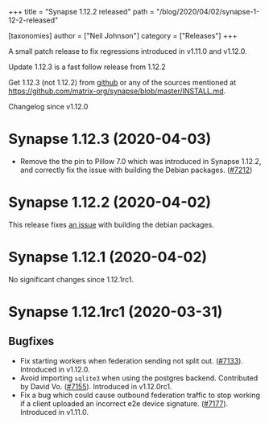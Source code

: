 +++
title = "Synapse 1.12.2 released"
path = "/blog/2020/04/02/synapse-1-12-2-released"

[taxonomies]
author = ["Neil Johnson"]
category = ["Releases"]
+++

A small patch release to fix regressions introduced in v1.11.0 and v1.12.0.

Update 1.12.3 is a fast follow release from 1.12.2

Get 1.12.3 (not 1.12.2) from [github](https://github.com/matrix-org/synapse/releases/tag/v1.12.3) or any of the sources mentioned at <https://github.com/matrix-org/synapse/blob/master/INSTALL.md>.


Changelog since v1.12.0

Synapse 1.12.3 (2020-04-03)
===========================

- Remove the the pin to Pillow 7.0 which was introduced in Synapse 1.12.2, and
correctly fix the issue with building the Debian packages. ([\#7212](https://github.com/matrix-org/synapse/issues/7212))

Synapse 1.12.2 (2020-04-02)
===========================

This release fixes [an issue](https://github.com/matrix-org/synapse/issues/7208) with building the debian packages.


Synapse 1.12.1 (2020-04-02)
===========================

No significant changes since 1.12.1rc1.


Synapse 1.12.1rc1 (2020-03-31)
==============================

Bugfixes
--------

- Fix starting workers when federation sending not split out. ([\#7133](https://github.com/matrix-org/synapse/issues/7133)). Introduced in v1.12.0.
- Avoid importing `sqlite3` when using the postgres backend. Contributed by David Vo. ([\#7155](https://github.com/matrix-org/synapse/issues/7155)). Introduced in v1.12.0rc1.
- Fix a bug which could cause outbound federation traffic to stop working if a client uploaded an incorrect e2e device signature. ([\#7177](https://github.com/matrix-org/synapse/issues/7177)). Introduced in v1.11.0.

